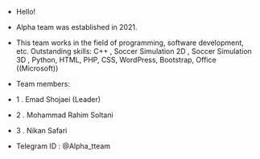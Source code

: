 - Hello!
- Alpha team was established in 2021.
- This team works in the field of programming, software development, etc.
Outstanding skills: C++ , Soccer Simulation 2D , Soccer Simulation 3D 
, Python, HTML, PHP, CSS, WordPress, Bootstrap, Office ((Microsoft))

- Team members:
- 1 . Emad Shojaei (Leader)
- 2 . Mohammad Rahim Soltani
- 3 . Nikan Safari
- Telegram ID : @Alpha_tteam

<!---
Alpharobocup/Alpharobocup is a ✨ special ✨ repository because its `README.md` (this file) appears on your GitHub profile.
You can click the Preview link to take a look at your changes.
--->
